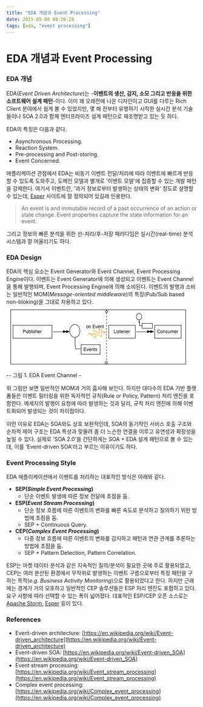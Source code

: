 ```yaml
---
title: "EDA 개념과 Event Processing"
date: 2015-05-08 08:26:28
tags: [eda, "event processing"]
---
```


# EDA 개념과 Event Processing

### EDA 개념
EDA(_Event Driven Architecture_)는 -**이벤트의 생산, 감지, 소모 그리고 반응을 위한 소프트웨어 설계 패턴**-이다. 이미 꽤 오래전에 나온 디자인이고 GUI를 다루는 Rich Client 분야에서 쉽게 볼 수 있었지만, 몇 해 전부터 유행하기 시작한 실시간 분석 기술들이나 SOA 2.0과 함께 엔터프라이즈 설계 패턴으로 재조명받고 있는 듯 하다.

EDA의 특징은 다음과 같다.
- Asynchronous Processing.
- Reaction System.
- Pre-processing and Post-storing.
- Event Concerned.

애플리케이션 관점에서 EDA는 비동기 이벤트 전달/처리에 따라 이벤트에 빠르게 반응할 수 있도록 도와주고, 도메인 모델과 별개로 '이벤트 모델'에 집중할 수 있는 개발 패턴을 강제한다. 여기서 이벤트란, '과거 정보로부터 발생하는 상태의 변화' 정도로 설명할 수 있는데, [Esper](http://www.espertech.com) 사이트에 잘 정의되어 있길래 인용한다.
> An event is and immutable record of a past occurrence of an action or state change.
> Event properties capture the state information for an event.


그리고 정보의 빠른 분석을 위한 선-처리/후-저장 패러다임은 실시간(real-time) 분석 시스템과 잘 어울리기도 하다.


### EDA Design
EDA의 핵심 요소는 Event Generator와 Event Channel, Event Processing Engine이다. 이벤트는 Event Generator에 의해 생성되고 이벤트는 Event Channel을 통해 발행되며, Event Processing Engine에 의해 소비된다. 이벤트의 발행과 소비는 일반적인 MOM(_Message-oriented middleware_)의 특징(Pub/Sub based non-bloking)을 그대로 차용하고 있다.
![EDA](/assets/image/eda.png)  
-- 그림 1. EDA Event Channel -

위 그림만 보면 일반적인 MOM과 거의 흡사해 보인다. 하지만 대다수의 EDA 기반 플랫폼들은 이벤트 필터링을 위한 독자적인 규칙(Rule or Policy, Pattern) 처리 엔진을 포함한다. 메세지의 발행이 요청에 따라 발생하는 것과 달리, 규칙 처리 엔진에 의해 이벤트화되어 발생되는 것이 차이점이다.

이런 이유로 EDA는 SOA와도 상호 보완적인데, SOA의 동기적인 서비스 호출 구조와 순차적 제어 구조는 EDA 특성과 맞물려 좀 더 느슨한 연결을 이루고 유연성과 확장성을 높일 수 있다. 실제로 'SOA 2.0'을 간단하게는 SOA + EDA 설계 패턴으로 볼 수 있는데, 이를 'Event-driven SOA'라고 부르는 이유이기도 하다.


### Event Processing Style
EDA 애플리케이션에서 이벤트를 처리하는 대표적인 방식은 아래와 같다.

- **SEP(_Simple Event Processing_)**
  - 단순 이벤트 발생에 따른 정보 전달에 초점을 둠.
- **ESP(_Event Stream Processing_)**
  - 단순 정보 흐름에 따른 이벤트의 변화를 빠른 속도로 분석하고 질의하기 위한 방법에 초점을 둠.
  - SEP + Continuous Query.
- **CEP(_Complex Event Processing_)**
  - 다중 정보 흐름에 따른 이벤트의 변화를 감지하고 패턴과 연관 관계를 추론하는 방법에 초점을 둠.
  - SEP + Pattern Detection, Pattern Correlation.

ESP는 마켓 데이터 분석과 같은 지속적인 질의/분석이 필요한 곳에 주로 활용되었고, CEP는 여러 분산된 환경에서 무작위로 발생하는 이벤트 구름으로부터 특정 패턴을 구하는 목적(_e.g. Business Activity Monitoring_)으로 활용되었다고 한다. 하지만 근래에는 경계가 거의 모호하고 일반적인 CEP 솔루션들은 ESP 처리 엔진도 포함하고 있다. 요구 사항에 따라 선택할 수 있는 폭이 넓어졌다. 대표적인 ESP/CEP 오픈 소스로는 [Apache Storm](http://storm.apache.org), [Esper](http://www.espertech.com) 등이 있다.


### References
- Event-driven architecture: [https://en.wikipedia.org/wiki/Event-driven_architecture](https://en.wikipedia.org/wiki/Event-driven_architecture)
- Event-driven SOA: [https://en.wikipedia.org/wiki/Event-driven_SOA](https://en.wikipedia.org/wiki/Event-driven_SOA)
- Event stream processing: [https://en.wikipedia.org/wiki/Event_stream_processing](https://en.wikipedia.org/wiki/Event_stream_processing)
- Complex event processing: [https://en.wikipedia.org/wiki/Complex_event_processing](https://en.wikipedia.org/wiki/Complex_event_processing)
